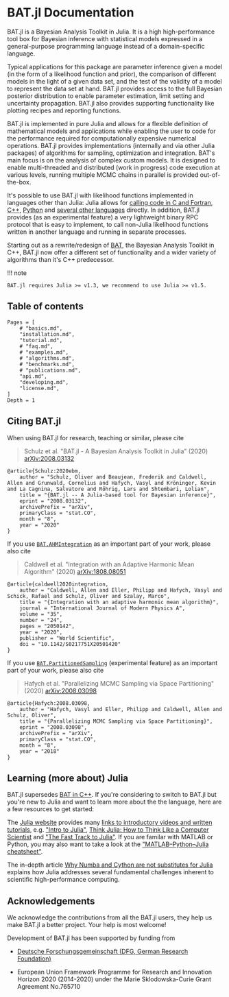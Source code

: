# BAT.jl Documentation

BAT.jl is a Bayesian Analysis Toolkit in Julia. It is a high high-performance tool box for Bayesian inference with statistical models expressed in a general-purpose programming language instead of a domain-specific language.

Typical applications for this package are parameter inference given a model (in the form of a likelihood function and prior), the comparison of different models in the light of a given data set, and the test of the validity of a model to represent the data set at hand. BAT.jl provides access to the full Bayesian posterior distribution to enable parameter estimation, limit setting and uncertainty propagation. BAT.jl also provides supporting functionality like plotting recipes and reporting functions.

BAT.jl is implemented in pure Julia and allows for a flexible definition of mathematical models and applications while enabling the user to code for the performance required for computationally expensive numerical operations. BAT.jl provides implementations (internally and via other Julia packages) of algorithms for sampling, optimization and integration. BAT's main focus is on the analysis of complex custom models. It is designed to enable multi-threaded and distributed (work in progress) code execution at various levels, running multiple MCMC chains in parallel is provided out-of-the-box.

It's possible to use BAT.jl with likelihood functions implemented in languages other than Julia: Julia allows for [calling code in C and Fortran](https://docs.julialang.org/en/v1/manual/calling-c-and-fortran-code/index.html), [C++](https://github.com/JuliaInterop/Cxx.jl), [Python](https://github.com/JuliaPy/PyCall.jl) and [several other languages](https://github.com/JuliaInterop) directly. In addition, BAT.jl provides (as an experimental feature) a very lightweight binary RPC protocol that is easy to implement, to call non-Julia likelihood functions written in another language and running in separate processes.

Starting out as a rewrite/redesign of [BAT](https://github.com/bat/bat), the Bayesian Analysis Toolkit in C++, BAT.jl now offer a different set of functionality and a wider variety of algorithms than it's C++ predecessor.

!!! note

    BAT.jl requires Julia >= v1.3, we recommend to use Julia >= v1.5.


## Table of contents

```@contents
Pages = [
    # "basics.md",
    "installation.md",
    "tutorial.md",
    # "faq.md",
    # "examples.md",
    # "algorithms.md",
    # "benchmarks.md",
    # "publications.md",
    "api.md",
    "developing.md",
    "license.md",
]
Depth = 1
```

## Citing BAT.jl

When using BAT.jl for research, teaching or similar, please cite

> Schulz et al. "BAT.jl - A Bayesian Analysis Toolkit in Julia" (2020) [arXiv:2008.03132](https://arxiv.org/abs/2008.03132)

```
@article{Schulz:2020ebm,
    author = "Schulz, Oliver and Beaujean, Frederik and Caldwell, Allen and Grunwald, Cornelius and Hafych, Vasyl and Kröninger, Kevin and La Cagnina, Salvatore and Röhrig, Lars and Shtembari, Lolian",
    title = "{BAT.jl -- A Julia-based tool for Bayesian inference}",
    eprint = "2008.03132",
    archivePrefix = "arXiv",
    primaryClass = "stat.CO",
    month = "8",
    year = "2020"
}
```

If you use [`BAT.AHMIntegration`](@ref) as an important part of your work, please also cite 

> Caldwell et al. "Integration with an Adaptive Harmonic Mean Algorithm" (2020) [arXiv:1808.08051](https://arxiv.org/abs/1808.08051)

```
@article{caldwell2020integration,
    author = "Caldwell, Allen and Eller, Philipp and Hafych, Vasyl and Schick, Rafael and Schulz, Oliver and Szalay, Marco",
    title = "{Integration with an adaptive harmonic mean algorithm}",
    journal = "International Journal of Modern Physics A",
    volume = "35",
    number = "24",
    pages = "2050142",
    year = "2020",
    publisher = "World Scientific",
    doi = "10.1142/S0217751X20501420"
}
```

If you use [`BAT.PartitionedSampling`](@ref) (experimental feature) as an important part of your work, please also cite 

> Hafych et al. "Parallelizing MCMC Sampling via Space Partitioning" (2020) [arXiv:2008.03098](https://arxiv.org/abs/2008.03098)

```
@article{Hafych:2008.03098,
    author = "Hafych, Vasyl and Eller, Philipp and Caldwell, Allen and Schulz, Oliver",
    title = "{Parallelizing MCMC Sampling via Space Partitioning}",
    eprint = "2008.03098",
    archivePrefix = "arXiv",
    primaryClass = "stat.CO",
    month = "8",
    year = "2018"
}
```


## Learning (more about) Julia

BAT.jl supersedes [BAT in C++](https://github.com/bat/bat). If you're considering to switch to BAT.jl but you're new to Julia and want to learn more about the the language, here are a few resources to get started:

The [Julia website](https://julialang.org/) provides many [links to introductory videos and written tutorials](https://julialang.org/learning/), e.g. ["Intro to Julia"](https://www.youtube.com/watch?v=fMa1qSg_LxA),
[Think Julia: How to Think Like a Computer Scientist](https://benlauwens.github.io/ThinkJulia.jl/latest/book.html)
and ["The Fast Track to Julia"](https://juliadocs.github.io/Julia-Cheat-Sheet/). If you are familar with MATLAB or Python, you may also want to take a look at the ["MATLAB–Python–Julia cheatsheet"](https://cheatsheets.quantecon.org/).

The in-depth article [Why Numba and Cython are not substitutes for Julia](http://www.stochasticlifestyle.com/why-numba-and-cython-are-not-substitutes-for-julia/) explains how Julia addresses several fundamental challenges inherent to scientific high-performance computing.


## Acknowledgements

We acknowledge the contributions from all the BAT.jl users, they help us make BAT.jl a better project. Your help is most welcome!

Development of BAT.jl has been supported by funding from

* [Deutsche Forschungsgemeinschaft (DFG, German Research Foundation)](https://www.dfg.de/)

* European Union Framework Programme for Research and Innovation Horizon 2020 (2014-2020) under the Marie Sklodowska-Curie Grant Agreement No.765710

